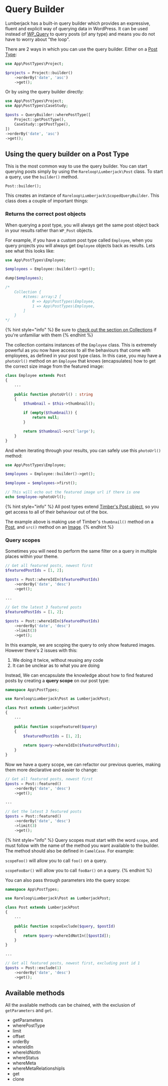 # Query Builder

Lumberjack has a built-in query builder which provides an expressive, fluent and explicit way of querying data in WordPress. It can be used instead of [WP\_Query](https://codex.wordpress.org/Class_Reference/WP_Query) to query posts \(of any type\) and means you do not have to worry about "the loop".

There are 2 ways in which you can use the query builder. Either on a [Post Type](post-types.md):

```php
use App\PostTypes\Project;

$projects = Project::builder()
    ->orderBy('date', 'asc')
    ->get();
```

Or by using the query builder directly:

```php
use App\PostTypes\Project;
use App\PostTypes\CaseStudy;

$posts = QueryBuilder::wherePostType([
    Project::getPostType(),
    CaseStudy::getPostType(),
])
->orderBy('date', 'asc')
->get();
```

## Using the query builder on a Post Type

This is the most common way to use the query builder. You can start querying posts simply by using the `Rareloop\Lumberjack\Post` class. To start a query, use the `builder()` method.

```text
Post::builder();
```

This creates an instance of `Rareloop\Lumberjack\ScopedQueryBuilder`. This class does a couple of important things:

### Returns the correct post objects

When querying a post type, you will always get the same post object back in your results rather than `WP_Post` objects.

For example, if you have a custom post type called `Employee`, when you query projects you will always get `Employee` objects back as results. Lets see what this looks like:

```php
use App\PostTypes\Employee;

$employees = Employee::builder()->get();

dump($employees);

/*
    Collection {
        #items: array:2 [
            0 => App\PostTypes\Employee,
            1 => App\PostTypes\Employee,
        ]
    }
*/
```

{% hint style="info" %}
Be sure to [check out the section on Collections]() if you're unfamiliar with them
{% endhint %}

The collection contains instances of the `Employee` class. This is extremely powerful as you now have access to all the behaviours that come with employees, as defined in your post type class. In this case, you may have a `photoUrl()` method on an `Employee` that knows \(encapsulates\) how to get the correct size image from the featured image:

```php
class Employee extends Post
{
    ...
        
    public function photoUrl() : string
    {
        $thumbnail = $this->thumbnail();

        if (empty($thumbnail)) {
            return null;
        }

        return $thumbnail->src('large');
    }
}
```

And when iterating through your results, you can safely use this `photoUrl()` method:

```php
use App\PostTypes\Employee;

$employees = Employee::builder()->get();

$employee = $employees->first();

// This will echo out the featured image url if there is one
echo $employee->photoUrl();
```

{% hint style="info" %}
All post types extend [Timber's Post object](https://timber.github.io/docs/reference/timber-post/), so you get access to all of their behaviour out of the box.

The example above is making use of Timber's `thumbnail()` method on a [Post](https://timber.github.io/docs/reference/timber-post/), and `src()` method on an [Image](https://timber.github.io/docs/reference/timber-image/).
{% endhint %}

### Query scopes

Sometimes you will need to perform the same filter on a query in multiple places within your theme.

```php
// Get all featured posts, newest first
$featuredPostIds = [1, 2];

$posts = Post::whereIdIn($featuredPostIds)
    ->orderBy('date', 'desc')
    ->get();

...
    
// Get the latest 3 featured posts
$featuredPostIds = [1, 2];

$posts = Post::whereIdIn($featuredPostIds)
    ->orderBy('date', 'desc')
    ->limit(3)
    ->get();
```

In this example, we are scoping the query to only show featured images. However there's 2 issues with this:

1. We doing it twice, without reusing any code
2. It can be unclear as to what you are doing

Instead, We can encapsulate the knowledge about how to find featured posts by creating a **query scope** on our post type:

```php
namespace App\PostTypes;

use Rareloop\Lumberjack\Post as LumberjackPost;

class Post extends LumberjackPost
{
    ...
    
    public function scopeFeatured($query)
    {
        $featuredPostIds = [1, 2];
        
        return $query->whereIdIn($featuredPostIds);    
    }
}
```

Now we have a query scope, we can refactor our previous queries, making them more declarative and easier to change:

```php
// Get all featured posts, newest first
$posts = Post::featured()
    ->orderBy('date', 'desc')
    ->get();

...
    
// Get the latest 3 featured posts
$posts = Post::featured()
    ->orderBy('date', 'desc')
    ->limit(3)
    ->get();
```

{% hint style="info" %}
Query scopes must start with the word `scope`, and must follow with the name of the method you want available to the builder. The method should also be defined in `CamelCase`. For example:

`scopeFoo()` will allow you to call `foo()` on a query.

`scopeFooBar()` will allow you to call `fooBar()` on a query.
{% endhint %}

You can also pass through parameters into the query scope:

```php
namespace App\PostTypes;

use Rareloop\Lumberjack\Post as LumberjackPost;

class Post extends LumberjackPost
{
    ...
    
    public function scopeExclude($query, $postId)
    {        
        return $query->whereIdNotIn([$postId]);    
    }
}

...

// Get all featured posts, newest first, excluding post id 1
$posts = Post::exclude(1)
    ->orderBy('date', 'desc')
    ->get();
```

## Available methods

All the available methods can be chained, with the exclusion of `getParameters` and `get`.

* getParameters
* wherePostType
* limit
* offset
* orderBy
* whereIdIn
* whereIdNotIn
* whereStatus
* whereMeta
* whereMetaRelationshipIs
* get
* clone



